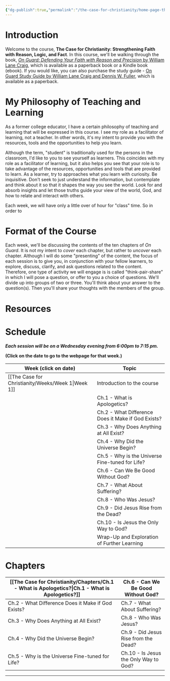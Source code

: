 ```yaml
---
{"dg-publish":true,"permalink":"/the-case-for-christianity/home-page-the-case-for-christianity/","title":"Home Page - Start Here","tags":["gardenEntry"],"noteIcon":""}
---
```


# Introduction

Welcome to the course, **The Case for Christianity: Strengthening Faith with Reason, Logic, and Fact**. In this course, we'll be walking through the book, [*On Guard: Defending Your Faith with Reason and Precision* by William Lane Craig](https://www.amazon.com/Guard-Defending-Faith-Reason-Precision/dp/1434764885/), which is available as a paperback book or a Kindle book (ebook). If you would like, you can also purchase the study guide - [On Guard Study Guide by William Lane Craig and Dennis W. Fuller](https://www.amazon.com/Guard-Study-Guide-William-Craig/dp/1452889589/), which is available as a paperback. 

# My Philosophy of Teaching and Learning
As a former college educator, I have a certain philosophy of teaching and learning that will be expressed in this course. I see my role as a facilitator of learning, not a teacher. In other words, it's my intent to provide you with the resources, tools and the opportunities to help you learn. 

Although the term, "student" is traditionally used for the persons in the classroom, I'd like to you to see yourself as learners. This coincides with my role as a facilitator of learning, but it also helps you see that your role is to take advantage of the resources, opportunities and tools that are provided to learn. As a learner, try to approaches what you learn with curiosity. Be inquisitive. Don't seek to just understand the information, but contemplate and think about it so that it shapes the way you see the world. Look for and absorb insights and let those truths guide your view of the world, God, and how to relate and interact with others.

Each week, we will have only a little over of hour for "class" time. So in order to 

# Format of the Course
Each week, we'll be discussing the contents of the ten chapters of *On Guard*. It is not my intent to *cover* each chapter, but rather to *uncover* each chapter. Although I will do some "presenting" of the content, the focus of each session is to give you, in conjunction with your fellow learners, to explore, discuss, clarify, and ask questions related to the content. Therefore, one type of activity we will engage is is called "think-pair-share" in which I will pose a question, or offer to you a choice of questions. We'll divide up into groups of two or three. You'll think about your answer to the question(s). Then you'll share your thoughts with the members of the group. 

# Resources 


# Schedule

***Each session will be on a Wednesday evening from 6:00pm to 7:15 pm.***

**(Click on the date to go to the webpage for that week.)**

| Week (click on date)      | Topic                                              |
| ------------------------- | -------------------------------------------------- |
| [[The Case for Christianity/Weeks/Week 1\|Week 1]] | Introduction to the course                         |
|                           | Ch.1 - What is Apologetics?                        |
|                           | Ch.2 - What Difference Does it Make if God Exists? |
|                           | Ch.3 - Why Does Anything at All Exist?             |
|                           | Ch.4 - Why Did the Universe Begin?                 |
|                           | Ch.5 - Why is the Universe Fine-tuned for Life?    |
|                           | Ch.6 - Can We Be Good Without God?                 |
|                           | Ch.7 - What About Suffering?                       |
|                           | Ch.8 - Who Was Jesus?                              |
|                           | Ch.9 - Did Jesus Rise from the Dead?               |
|                           | Ch.10 - Is Jesus the Only Way to God?              |
|                           | Wrap-Up and Exploration of Further Learning        |


# Chapters

| [[The Case for Christianity/Chapters/Ch.1 - What is Apologetics?\|Ch.1 - What is Apologetics?]] | Ch.6 - Can We Be Good Without God?    |
| ----------------------------------------------------------------------------------------------- | ------------------------------------- |
| Ch.2 - What Difference Does it Make if God Exists?                                              | Ch.7 - What About Suffering?          |
| Ch.3 - Why Does Anything at All Exist?                                                          | Ch.8 - Who Was Jesus?                 |
| Ch.4 - Why Did the Universe Begin?                                                              | Ch.9 - Did Jesus Rise from the Dead?  |
| Ch.5 - Why is the Universe Fine-tuned for Life?                                                 | Ch.10 - Is Jesus the Only Way to God? |


---

